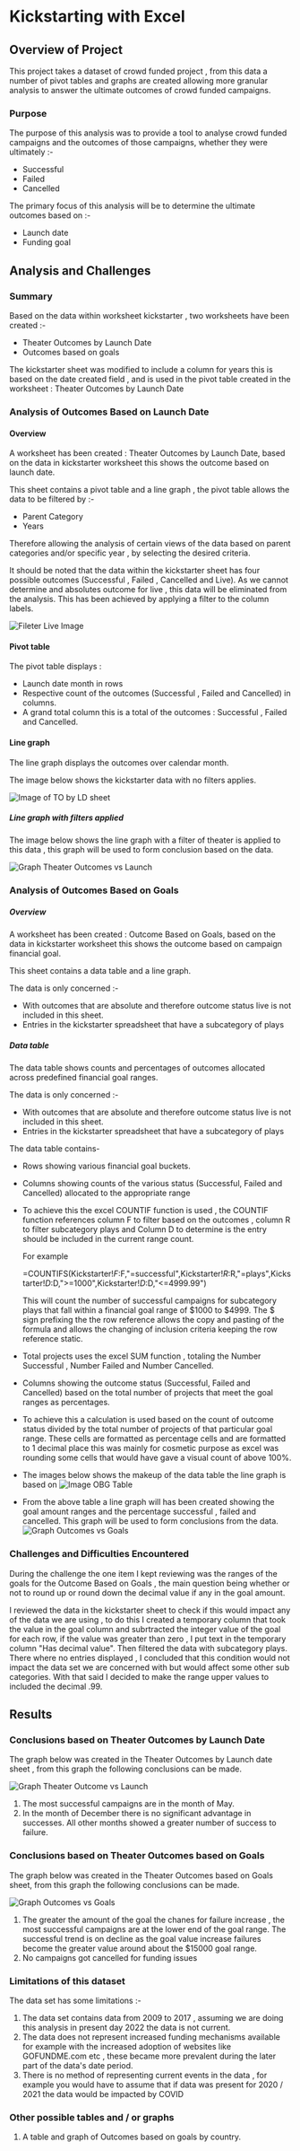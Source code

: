 # Kickstarting with Excel

## Overview of Project
This project takes a dataset of crowd funded project , from this data a number of pivot tables and graphs are created allowing more granular analysis to answer the ultimate outcomes of crowd funded campaigns. 


### Purpose
The purpose of this analysis was to provide a tool to analyse crowd funded campaigns and the outcomes of those campaigns, whether they were ultimately :-
- Successful
- Failed
- Cancelled

The primary focus of this analysis will be to determine the ultimate outcomes based on  :-
- Launch date
- Funding goal
## Analysis and Challenges

### Summary
Based on the data within worksheet kickstarter , two worksheets have been created :-
- Theater Outcomes by Launch Date
- Outcomes based on goals

The kickstarter sheet was modified to include a column for years this is based on the date created field , and is used in the pivot table created in the worksheet : Theater Outcomes by Launch Date

### Analysis of Outcomes Based on Launch Date

#### Overview
A worksheet has been created : Theater Outcomes by Launch Date, based on the data in kickstarter worksheet this shows the outcome based on launch date.

This sheet contains a pivot table and a line graph , the pivot table allows the data to be filtered by :-
- Parent Category
- Years

Therefore allowing the analysis of certain views of the data based on parent categories and/or specific year , by selecting the desired criteria.

It should be noted that the data within the kickstarter sheet has four possible outcomes (Successful , Failed , Cancelled and Live). As we cannot determine and absolutes outcome for live , this data will be eliminated from the analysis. This has been achieved by applying a filter to the column labels.

![Fileter Live Image](/resources/Outcome_filter.PNG)

#### Pivot table 
The pivot table displays :
- Launch date month in rows 
- Respective count of the outcomes (Successful , Failed and Cancelled) in columns. 
- A grand total column this is a total of the outcomes : Successful , Failed and Cancelled.

#### Line graph

The line graph displays the outcomes over calendar month.

The image below shows the kickstarter data with no filters applies.

![Image of TO by LD sheet](/resources/TO_overview.png)

##### Line graph with filters applied

The image below shows the line graph with a filter of theater is applied to this data , this graph will be used to form conclusion based on the data.

![Graph Theater Outcomes vs Launch](/resources/Theater_Outcomes_vs_Launch.png)
### Analysis of Outcomes Based on Goals

##### Overview
A worksheet has been created : Outcome Based on Goals, based on the data in kickstarter worksheet this shows the outcome based on campaign financial goal.

This sheet contains a data table and a line graph. 

The data is only concerned :- 
- With outcomes that are absolute and therefore outcome status live is not included in this sheet.
- Entries in the kickstarter spreadsheet that have a subcategory of plays

##### Data table
The data table shows counts and percentages of outcomes allocated across predefined financial goal ranges. 

The data is only concerned :- 
- With outcomes that are absolute and therefore outcome status live is not included in this sheet.
- Entries in the kickstarter spreadsheet that have a subcategory of plays

The data table contains- 
- Rows showing various financial goal buckets.
- Columns showing counts of the various status (Successful, Failed and Cancelled) allocated to the appropriate range
- To achieve this the excel COUNTIF function is used , the COUNTIF function references column F to filter based on the outcomes , column R to filter subcategory plays and Column D to determine is the entry should be included in the current range count. 
 
   For example

   =COUNTIFS(Kickstarter!$F:$F,"=successful",Kickstarter!$R:$R,"=plays",Kickstarter!$D:$D,">=1000",Kickstarter!$D:$D,"<=4999.99") 
   
   This will count the number of successful campaigns for subcategory plays that fall within a financial goal range of $1000 to $4999.
   The $ sign prefixing the the row reference allows the copy and pasting of the formula and allows the changing of inclusion criteria keeping the row reference static.
 
- Total projects uses the excel SUM function , totaling the Number Successful , Number Failed and Number Cancelled.
- Columns showing the outcome status (Successful, Failed and Cancelled) based on the total number of projects that meet the goal ranges as percentages.
- To achieve this a calculation is used based on the count of outcome status divided by the total number of projects of that particular goal range. These cells are formatted as percentage cells and are formatted to 1 decimal place this was mainly for cosmetic purpose as excel was rounding some cells that would have gave a visual count of above 100%.

- The images below shows the makeup of the data table the line graph is based on
![Image OBG Table](/resources/OBG_Datatable.PNG)

- From the above table a line graph will has been created showing the goal amount ranges and the percentage successful , failed and cancelled. This graph will be used to form conclusions from the data.
![Graph Outcomes vs Goals](/resources/Outcomes_vs_Goals.png)
### Challenges and Difficulties Encountered

During the challenge the one item I kept reviewing was the ranges of the goals for the Outcome Based on Goals , the main question being whether or not to round up or round down the decimal value if any in the goal amount. 

I reviewed the data in the kickstarter sheet to check if this would impact any of the data we are using , to do this I created a temporary column that took the value in the goal column and subrtracted the integer value of the goal for each row, if the value was greater than zero , I put text in the temporary column "Has decimal value". Then filtered the data with subcategory plays. There where no entries displayed , I concluded that this condition would not impact the data set we are concerned with but would affect some other sub categories. With that said I decided to make the range upper values to included the decimal .99.
## Results

### Conclusions based on Theater Outcomes by Launch Date

The graph below was created in the Theater Outcomes by Launch date sheet , from this graph the following conclusions can be made.

![Graph Theater Outcome vs Launch](/resources/Theater_Outcomes_vs_Launch.png)

1. The most successful campaigns are in the month of May.
2. In the month of December there is no significant advantage in successes. All other months showed a greater number of success to failure.

### Conclusions based on Theater Outcomes based on Goals

The graph below was created in the Theater Outcomes based on Goals sheet, from this graph the following conclusions can be made.

![Graph Outcomes vs Goals](/resources/Outcomes_vs_Goals.png)


1. The greater the amount of the goal the chanes for failure increase , the most successful campaigns are at the lower end of the goal range. The successful trend is on decline as the goal value increase failures become the greater value around about the $15000 goal range.
2. No campaigns got cancelled for funding issues

### Limitations of this dataset

The data set has some limitations :- 
1. The data set contains data from 2009 to 2017 , assuming we are doing this analysis in present day 2022 the data is not current.
2. The data does not represent increased funding mechanisms available for example with the increased adoption of websites like GOFUNDME.com etc , these became more prevalent      during the later part of the data's date period.
3. There is no method of representing current events in the data , for example you would have to assume that if data was present for 2020 / 2021 the data would be impacted by COVID 

### Other possible tables and / or graphs

1. A table and graph of Outcomes based on goals by country.
